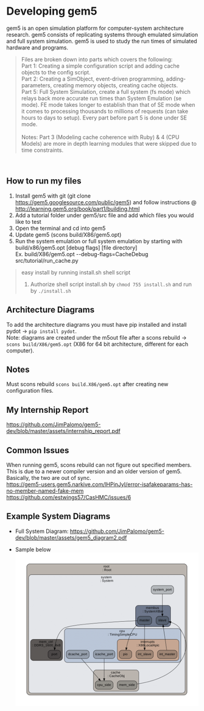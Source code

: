 # Developing gem5
gem5 is an open simulation platform for computer-system architecture research. gem5 consists of replicating systems through emulated simulation and full system simulation. gem5 is used to study the run times of simulated hardware and programs.

> Files are broken down into parts which covers the following: 
> <br> Part 1: Creating a simple configuration script and adding cache objects to the config script.
> <br> Part 2: Creating a SimObject, event-driven programming, adding-parameters, creating memory objects, creating cache objects.
> <br> Part 5: Full System Simulation, create a full system (fs mode) which relays back more accurate run times than System Emulation (se mode). FE mode takes longer to establish than that of SE mode when it comes to processing thousands to millions of requests (can take hours to days to setup). Every part before part 5 is done under SE mode. <br><br>
> Notes: Part 3 (Modeling cache coherence with Ruby) & 4 (CPU Models) are more in depth learning modules that were skipped due to time constraints. 

<br>

## How to run my files

1. Install gem5 with git (git clone https://gem5.googlesource.com/public/gem5) and follow instructions @ http://learning.gem5.org/book/part1/building.html
2. Add a tutorial folder under gem5/src file and add which files you would like to test
3. Open the terminal and cd into gem5
4. Update gem5 (scons build/X86/gem5.opt)
5. Run the system emulation or full system emulation by starting with build/x86/gem5.opt [debug flags] [file directory]<br>
	Ex. build/X86/gem5.opt --debug-flags=CacheDebug src/tutorial/run_cache.py

> easy install by running install.sh shell script
> 1. Authorize shell script install.sh by `chmod 755 install.sh` and run by `./install.sh`

## Architecture Diagrams
To add the architecture diagrams you must have pip installed and install pydot -> `pip install pydot`. 
<br>
Note: diagrams are created under the m5out file after a scons rebuild -> `scons build/X86/gem5.opt` (X86 for 64 bit architecture, different for each computer). 

## Notes
Must scons rebuild `scons build.X86/gem5.opt` after creating new configuration files.

## My Internship Report
https://github.com/JimPalomo/gem5-dev/blob/master/assets/internship_report.pdf

## Common Issues
When running gem5, scons rebuild can not figure out specified members. This is due to a newer compiler version and an older version of gem5. Basically, the two are out of sync. 
<br>https://gem5-users.gem5.narkive.com/lHPinJyI/error-isafakeparams-has-no-member-named-fake-mem
<br>https://github.com/estwings57/CasHMC/issues/6

## Example System Diagrams
- Full System Diagram: https://github.com/JimPalomo/gem5-dev/blob/master/assets/gem5_diagram2.pdf

- Sample below
![alt text](https://github.com/JimPalomo/gem5-dev/blob/master/assets/gem5_diagram.png) 